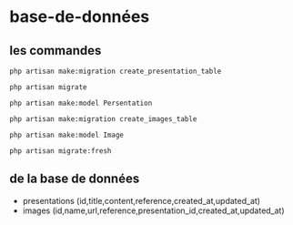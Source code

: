 # base-de-données 
## les commandes

```
php artisan make:migration create_presentation_table
```

```
php artisan migrate

```

```
php artisan make:model Persentation
```

```
php artisan make:migration create_images_table
```

```
php artisan make:model Image
```


```
php artisan migrate:fresh

```

## de la base de données

- presentations (id,title,content,reference,created_at,updated_at)
- images (id,name,url,reference,presentation_id,created_at,updated_at)

